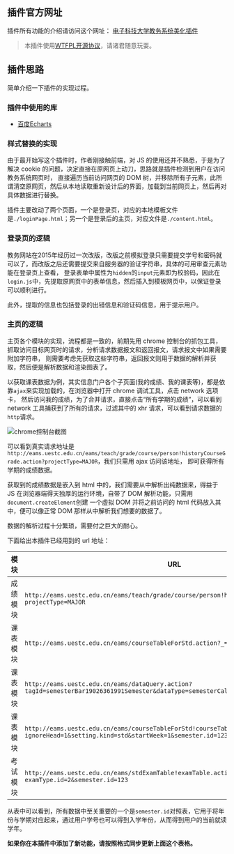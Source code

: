 ## 插件官方网址  
插件所有功能的介绍请访问这个网址：
[电子科技大学教务系统美化插件](http://blog.simplenaive.cn/uestc_helper)  
> 本插件使用[WTFPL开源协议](https://en.wikipedia.org/wiki/WTFPL)，请诸君随意玩耍。

## 插件思路  
简单介绍一下插件的实现过程。  

### 插件中使用的库  
- [百度Echarts](http://echarts.baidu.com/)  

### 样式替换的实现  
由于最开始写这个插件时，作者刚接触前端，对 JS 的使用还并不熟悉，于是为了解决 cookie 的问题，决定直接在原网页上动刀，思路就是插件检测到用户在访问教务系统网页时，
直接遍历当前访问网页的 DOM 树，并移除所有子元素，此所谓清空原网页，然后从本地读取重新设计后的界面，加载到当前网页上，然后再对具体数据进行替换。  

插件主要改动了两个页面，一个是登录页，对应的本地模板文件是`./loginPage.html`；另一个是登录后的主页，对应文件是`./content.html`。

### 登录页的逻辑  
教务网站在2015年经历过一次改版，改版之前模拟登录只需要提交学号和密码就可以了，而改版之后还需要提交来自服务器的验证字符串，具体的可用审查元素功能在登录页上查看，
登录表单中属性为`hidden`的`input`元素即为校验码，因此在`login.js`中，先提取原网页中的表单信息，然后插入到模板网页中，以保证登录可以顺利进行。

此外，提取的信息也包括登录的出错信息和验证码信息，用于提示用户。

### 主页的逻辑  
主页各个模块的实现，流程都是一致的，前期先用 chrome 控制台的抓包工具，抓取访问目标网页时的请求，分析请求数据报文和返回报文，请求报文中如果需要附加字符串，
则需要考虑先获取这些字符串，返回报文则用于数据的解析并获取，然后便是解析数据和渲染图表了。  

以获取课表数据为例，其实信息门户各个子页面(我的成绩、我的课表等)，都是依靠`ajax`来实现加载的，在浏览器中打开 chrome 调试工具，点击 network 选项卡，
然后访问我的成绩，为了合并请求，直接点击“所有学期的成绩”，可以看到 network 工具捕获到了所有的请求，过滤其中的 xhr 请求，可以看到请求数据的`http`请求。

![chrome控制台截图](http://o8cuifl9z.bkt.clouddn.com/github/img/chrome_screenshot.png)  

可以看到真实请求地址是`http://eams.uestc.edu.cn/eams/teach/grade/course/person!historyCourseGrade.action?projectType=MAJOR`，我们只需用 ajax 访问该地址，
即可获得所有学期的成绩数据。

获取到的成绩数据是嵌入到 html 中的，我们需要从中解析出纯数据来，得益于 JS 在浏览器端得天独厚的运行环境，自带了 DOM 解析功能，只需用`document.createElement`创建
一个虚拟 DOM 并将之前访问的 html 代码放入其中，便可以像正常 DOM 那样从中解析我们想要的数据了。

数据的解析过程十分繁琐，需要付之巨大的耐心。

下面给出本插件已经用到的 url 地址：

模块|URL|返回数据|类型
-|-|-|-
成绩模块|`http://eams.uestc.edu.cn/eams/teach/grade/course/person!historyCourseGrade.action?projectType=MAJOR`|最终数据|html     
课表模块|`http://eams.uestc.edu.cn/eams/courseTableForStd.action?_=1477989054431`|中间数据：`tagId, value`|html    
课表模块|`http://eams.uestc.edu.cn/eams/dataQuery.action?tagId=semesterBar19026361991Semester&dataType=semesterCalendar&value=123&empty=false`|中间数据：`semesters`(semesterId对照表)|json    
课表模块|`http://eams.uestc.edu.cn/eams/courseTableForStd!courseTable.action?ignoreHead=1&setting.kind=std&startWeek=1&semester.id=123&ids=134775`|最终数据|js    
考试模块|`http://eams.uestc.edu.cn/eams/stdExamTable!examTable.action?examType.id=2&semester.id=123`|最终数据|html    

从表中可以看到，所有数据中至关重要的一个是`semester.id`对照表，它用于将年份与学期对应起来，通过用户学号也可以得到入学年份，从而得到用户的当前就读学年。

**如果你在本插件中添加了新功能，请按照格式同步更新上面这个表格。**